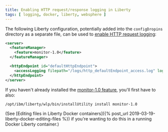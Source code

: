 ```yaml
---
title: Enabling HTTP request/response logging in Liberty
tags: [ logging, docker, liberty, websphere ]
---
```

The following Liberty configuration, potentially added into the `configDropins` directory as a separate file, can be used to [enable HTTP request logging](https://www.ibm.com/support/knowledgecenter/en/SSEQTP_liberty/com.ibm.websphere.wlp.doc/ae/rwlp_http_accesslogs.html):

```xml
<server>  
  <featureManager>  
    <feature>monitor-1.0</feature>  
  </featureManager>  

  <httpEndpoint id="defaultHttpEndpoint">  
    <accessLogging filepath="/logs/http_defaultEndpoint_access.log" logFormat='%h %i %u %t "%r" %s %b' />  
  </httpEndpoint>  
</server>
```

If you haven't already installed the [monitor-1.0 feature](https://www.ibm.com/support/knowledgecenter/en/SSEQTP_liberty/com.ibm.websphere.wlp.doc/ae/twlp_monitor10.html), you'll first have to also:

`/opt/ibm/liberty/wlp/bin/installUtility install monitor-1.0`

(See [Editing files in Liberty Docker containers]({% post_url 2019-03-19-liberty-docker-editing-files %}) if you're wanting to do this in a running Docker Liberty container.)
